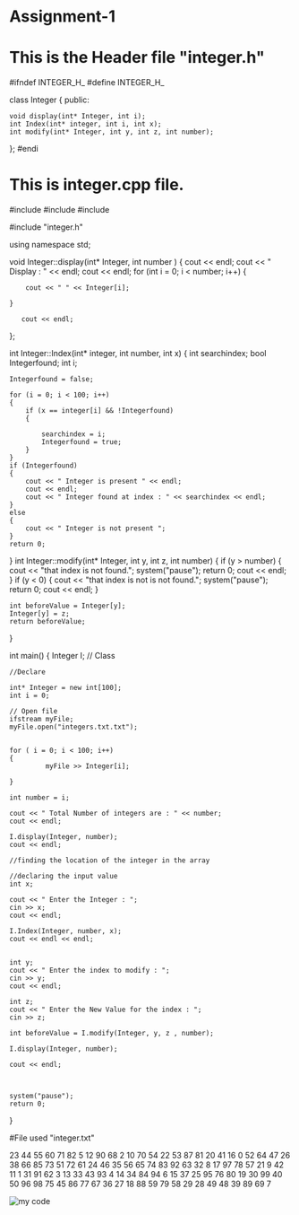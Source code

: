 # Assignment-1
# This is the Header file "integer.h"
#ifndef INTEGER_H_
#define INTEGER_H_

class Integer
{
public:

	void display(int* Integer, int i);
	int Index(int* integer, int i, int x);
	int modify(int* Integer, int y, int z, int number);
	



};
#endi



# This is integer.cpp file.


#include <iostream>
#include <fstream>
#include <string>

#include "integer.h"


using namespace std;

void Integer::display(int* Integer, int number )
{
	cout << endl;
	cout << " Display : " << endl;
	cout << endl;
	for (int i = 0; i < number; i++)
	{

		cout << " " << Integer[i];
			
	}
	
	   cout << endl;
	   
};

int Integer::Index(int* integer, int number, int x)
{
	int searchindex;
	bool Integerfound;
	int i;

	Integerfound = false;

	for (i = 0; i < 100; i++)
	{
		if (x == integer[i] && !Integerfound)
		{

			searchindex = i;
			Integerfound = true;
		}
	}
	if (Integerfound)
	{
		cout << " Integer is present " << endl;
		cout << endl;
		cout << " Integer found at index : " << searchindex << endl;
	}
	else
	{
		cout << " Integer is not present ";
	}
	return 0;
}
int Integer::modify(int* Integer, int y, int z, int number)
{
	if (y > number) 
	{
		cout << "that index is not found.";
		system("pause");
		return 0;
		cout << endl;
	}
	if (y < 0)
	{
		cout << "that index is not is not found.";
		system("pause");
		return 0;
		cout << endl;
	}

	int beforeValue = Integer[y];
	Integer[y] = z;
	return beforeValue;

}

	
int main()
{
	Integer I; // Class

	
	//Declare

	int* Integer = new int[100];
	int i = 0;

	// Open file
	ifstream myFile;
	myFile.open("integers.txt.txt");


	for ( i = 0; i < 100; i++)
	{
			 myFile >> Integer[i];

	}

	int number = i;
	
	cout << " Total Number of integers are : " << number;
	cout << endl;

	I.display(Integer, number);
	cout << endl;
	
	//finding the location of the integer in the array

	//declaring the input value
	int x;

	cout << " Enter the Integer : ";
	cin >> x;
	cout << endl;

	I.Index(Integer, number, x);
	cout << endl << endl;


	int y;
	cout << " Enter the index to modify : ";
	cin >> y;
	cout << endl;

	int z;
	cout << " Enter the New Value for the index : ";
	cin >> z;

	int beforeValue = I.modify(Integer, y, z , number);

	I.display(Integer, number);

	cout << endl;



	system("pause");
	return 0;
}
  
  
  
#File used  "integer.txt" 
  
23 44 55 60 71 82  5 12 90 68
 2 10 70 54 22 53 87 81 20 41
16  0 52 64 47 26 38 66 85 73
51 72 61 24 46 35 56 65 74 83
92 63 32  8 17 97 78 57 21  9
42 11  1 31 91 62  3 13 33 43
93  4 14 34 84 94  6 15 37 25
95 76 80 19 30 99 40 50 96 98
75 45 86 77 67 36 27 18 88 59
79 58 29 28 49 48 39 89 69  7
  
 ![my code](https://user-images.githubusercontent.com/113943791/192078830-ed8dd1c9-b737-4dae-9d88-467b2a6508ee.png)

